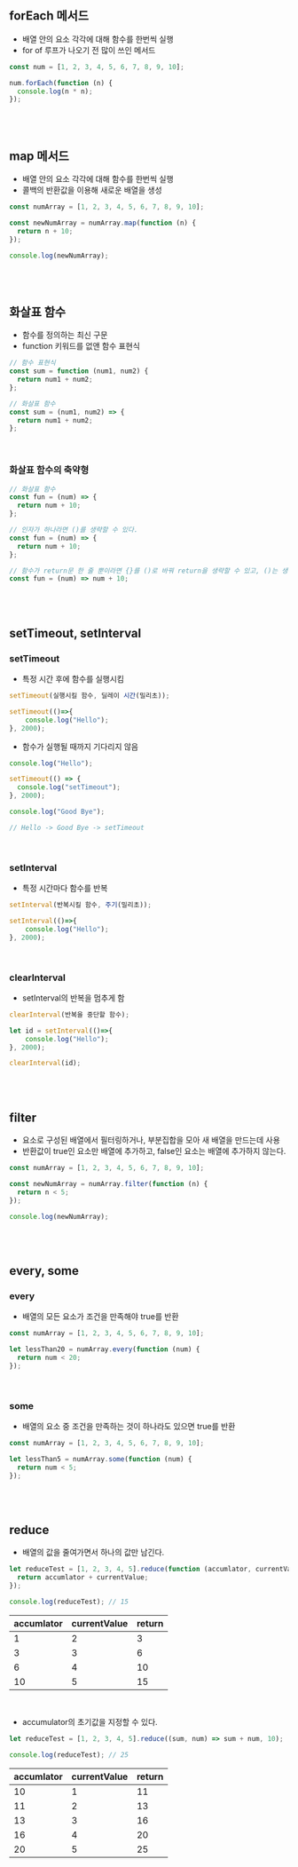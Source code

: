 ## forEach 메서드

- 배열 안의 요소 각각에 대해 함수를 한번씩 실행
- for of 루프가 나오기 전 많이 쓰인 메서드

```jsx
const num = [1, 2, 3, 4, 5, 6, 7, 8, 9, 10];

num.forEach(function (n) {
  console.log(n * n);
});
```

<br>
<br>

## map 메서드

- 배열 안의 요소 각각에 대해 함수를 한번씩 실행
- 콜백의 반환값을 이용해 새로운 배열을 생성

```jsx
const numArray = [1, 2, 3, 4, 5, 6, 7, 8, 9, 10];

const newNumArray = numArray.map(function (n) {
  return n + 10;
});

console.log(newNumArray);
```

<br>
<br>

## 화살표 함수

- 함수를 정의하는 최신 구문
- function 키워드를 없앤 함수 표현식

```jsx
// 함수 표현식
const sum = function (num1, num2) {
  return num1 + num2;
};

// 화살표 함수
const sum = (num1, num2) => {
  return num1 + num2;
};
```

<br>

### 화살표 함수의 축약형

```jsx
// 화살표 함수
const fun = (num) => {
  return num + 10;
};

// 인자가 하나라면 ()를 생략할 수 있다.
const fun = (num) => {
  return num + 10;
};

// 함수가 return문 한 줄 뿐이라면 {}를 ()로 바꿔 return을 생략할 수 있고, ()는 생략 가능하다.
const fun = (num) => num + 10;
```

<br>
<br>

## setTimeout, setInterval

### setTimeout

- 특정 시간 후에 함수를 실행시킴

```jsx
setTimeout(실행시킬 함수, 딜레이 시간(밀리초));

setTimeout(()=>{
    console.log("Hello");
}, 2000);
```

- 함수가 실행될 때까지 기다리지 않음

```jsx
console.log("Hello");

setTimeout(() => {
  console.log("setTimeout");
}, 2000);

console.log("Good Bye");

// Hello -> Good Bye -> setTimeout
```

<br>

### setInterval

- 특정 시간마다 함수를 반복

```jsx
setInterval(반복시킬 함수, 주기(밀리초));

setInterval(()=>{
    console.log("Hello");
}, 2000);
```

<br>

### clearInterval

- setInterval의 반복을 멈추게 함

```jsx
clearInterval(반복을 중단할 함수);

let id = setInterval(()=>{
    console.log("Hello");
}, 2000);

clearInterval(id);
```

<br>
<br>

## filter

- 요소로 구성된 배열에서 필터링하거나, 부분집합을 모아 새 배열을 만드는데 사용
- 반환값이 true인 요소만 배열에 추가하고, false인 요소는 배열에 추가하지 않는다.

```jsx
const numArray = [1, 2, 3, 4, 5, 6, 7, 8, 9, 10];

const newNumArray = numArray.filter(function (n) {
  return n < 5;
});

console.log(newNumArray);
```

<br>
<br>

## every, some

### every

- 배열의 모든 요소가 조건을 만족해야 true를 반환

```jsx
const numArray = [1, 2, 3, 4, 5, 6, 7, 8, 9, 10];

let lessThan20 = numArray.every(function (num) {
  return num < 20;
});
```

<br>

### some

- 배열의 요소 중 조건을 만족하는 것이 하나라도 있으면 true를 반환

```jsx
const numArray = [1, 2, 3, 4, 5, 6, 7, 8, 9, 10];

let lessThan5 = numArray.some(function (num) {
  return num < 5;
});
```

<br>
<br>

## reduce

- 배열의 값을 줄여가면서 하나의 값만 남긴다.

```jsx
let reduceTest = [1, 2, 3, 4, 5].reduce(function (accumlator, currentValue) {
  return accumlator + currentValue;
});

console.log(reduceTest); // 15
```

| accumlator | currentValue | return |
| ---------- | ------------ | ------ |
| 1          | 2            | 3      |
| 3          | 3            | 6      |
| 6          | 4            | 10     |
| 10         | 5            | 15     |

<br>

- accumulator의 초기값을 지정할 수 있다.

```jsx
let reduceTest = [1, 2, 3, 4, 5].reduce((sum, num) => sum + num, 10);

console.log(reduceTest); // 25
```

| accumlator | currentValue | return |
| ---------- | ------------ | ------ |
| 10         | 1            | 11     |
| 11         | 2            | 13     |
| 13         | 3            | 16     |
| 16         | 4            | 20     |
| 20         | 5            | 25     |

